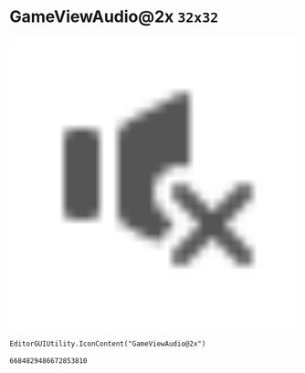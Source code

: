 # GameViewAudio@2x `32x32`
<img src="/img/GameViewAudio@2x.png" width=512 height=512>

``` CSharp
EditorGUIUtility.IconContent("GameViewAudio@2x")
```
```
6684829486672853810
```
